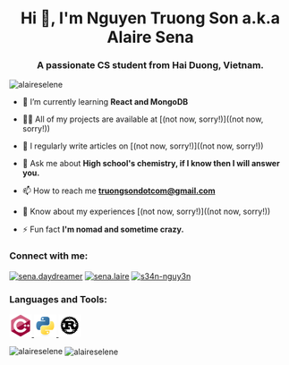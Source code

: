 <h1 align="center">Hi 👋, I'm Nguyen Truong Son a.k.a Alaire Sena</h1>
<h3 align="center">A passionate CS student from Hai Duong, Vietnam.</h3>

<p align="left"> <img src="https://komarev.com/ghpvc/?username=alaireselene&label=Profile%20views&color=0e75b6&style=flat" alt="alaireselene" /> </p>

- 🌱 I’m currently learning **React and MongoDB**

- 👨‍💻 All of my projects are available at [(not now, sorry!)]((not now, sorry!))

- 📝 I regularly write articles on [(not now, sorry!)]((not now, sorry!))

- 💬 Ask me about **High school's chemistry, if I know then I will answer you.**

- 📫 How to reach me **truongsondotcom@gmail.com**

- 📄 Know about my experiences [(not now, sorry!)]((not now, sorry!))

- ⚡ Fun fact **I'm nomad and sometime crazy.**

<h3 align="left">Connect with me:</h3>
<p align="left">
<a href="https://fb.com/sena.daydreamer" target="blank"><img align="center" src="https://raw.githubusercontent.com/rahuldkjain/github-profile-readme-generator/master/src/images/icons/Social/facebook.svg" alt="sena.daydreamer" height="30" width="40" /></a>
<a href="https://instagram.com/sena.laire" target="blank"><img align="center" src="https://raw.githubusercontent.com/rahuldkjain/github-profile-readme-generator/master/src/images/icons/Social/instagram.svg" alt="sena.laire" height="30" width="40" /></a>
<a href="https://codeforces.com/profile/s34n-nguy3n" target="blank"><img align="center" src="https://raw.githubusercontent.com/rahuldkjain/github-profile-readme-generator/master/src/images/icons/Social/codeforces.svg" alt="s34n-nguy3n" height="30" width="40" /></a>
</p>

<h3 align="left">Languages and Tools:</h3>
<p align="left"> <a href="https://www.w3schools.com/cpp/" target="_blank" rel="noreferrer"> <img src="https://raw.githubusercontent.com/devicons/devicon/master/icons/cplusplus/cplusplus-original.svg" alt="cplusplus" width="40" height="40"/> </a> <a href="https://www.python.org" target="_blank" rel="noreferrer"> <img src="https://raw.githubusercontent.com/devicons/devicon/master/icons/python/python-original.svg" alt="python" width="40" height="40"/> </a> <a href="https://www.rust-lang.org" target="_blank" rel="noreferrer"> <img src="https://raw.githubusercontent.com/devicons/devicon/master/icons/rust/rust-plain.svg" alt="rust" width="40" height="40"/> </a> </p>

<p><img align="left" src="https://github-readme-stats.vercel.app/api/top-langs?username=alaireselene&show_icons=true&locale=en&layout=compact" alt="alaireselene" /></p>

<p>&nbsp;<img align="center" src="https://github-readme-stats.vercel.app/api?username=alaireselene&show_icons=true&locale=en" alt="alaireselene" /></p>
